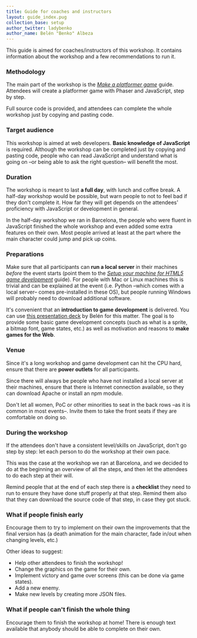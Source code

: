 ```yaml
---
title: Guide for coaches and instructors
layout: guide_index.pug
collection_base: setup
author_twitter: ladybenko
author_name: Belén "Benko" Albeza
---
```


This guide is aimed for coaches/instructors of this workshop. It contains information about the workshop and a few recommendations to run it.

### Methodology

The main part of the workshop is the [_Make a platformer game_](/en/guides/platformer/start-here/) guide. Attendees will create a platformer game with Phaser and JavaScript, step by step.

Full source code is provided, and attendees can complete the whole workshop just by copying and pasting code.

### Target audience

This workshop is aimed at web developers. **Basic knowledge of JavaScript** is required. Although the workshop can be completed just by copying and pasting code, people who can read JavaScript and understand what is going on –or being able to ask the right question– will benefit the most.

### Duration

The workshop is meant to last **a full day**, with lunch and coffee break. A half-day workshop would be possible, but warn people to not to feel bad if they don't complete it. How far they will get depends on the attendees' proficiency with JavaScript or development in general.

In the half-day workshop we ran in Barcelona, the people who were fluent in JavaScript finished the whole workshop and even added some extra features on their own. Most people arrived at least at the part where the main character could jump and pick up coins.

### Preparations

Make sure that all participants can **run a local server** in their machines _before_ the event starts (point them to the [_Setup your machine for HTML5 game development_](/en/guides/setup/setup-your-machine/) guide). For people with Mac or Linux machines this is trivial and can be explained at the event (i.e. Python –which comes with a local server– comes pre-installed in these OS), but people running Windows will probably need to download additional software.

It's convenient that an **introduction to game development** is delivered. You can use [this presentation deck](https://belen-albeza.github.io/intro-gamedev/#1) by Belén for this matter. The goal is to provide some basic game development concepts (such as what is a sprite, a bitmap font, game states, etc.) as well as motivation and reasons to **make games for the Web**.

### Venue

Since it's a long workshop and game development can hit the CPU hard, ensure that there are **power outlets** for all participants.

Since there will always be people who have not installed a local server at their machines, ensure that there is Internet connection available, so they can download Apache or install an npm module.

Don't let all women, PoC or other minorities to seat in the back rows –as it is common in most events–. Invite them to take the front seats if they are comfortable on doing so.

### During the workshop

If the attendees don't have a consistent level/skills on JavaScript, don't go step by step: let each person to do the workshop at their own pace.

This was the case at the workshop we ran at Barcelona, and we decided to do at the beginning an overview of all the steps, and then let the attendees to do each step at their will.

Remind people that at the end of each step there is a **checklist** they need to run to ensure they have done stuff properly at that step. Remind them also that they can download the source code of that step, in case they got stuck.

### What if people finish early

Encourage them to try to implement on their own the improvements that the final version has (a death animation for the main character, fade in/out when changing levels, etc.)

Other ideas to suggest:

- Help other attendees to finish the workshop!
- Change the graphics on the game for their own.
- Implement victory and game over screens (this can be done via game states).
- Add a new enemy.
- Make new levels by creating more JSON files.

### What if people can't finish the whole thing

Encourage them to finish the workshop at home! There is enough text available that anybody should be able to complete on their own.
